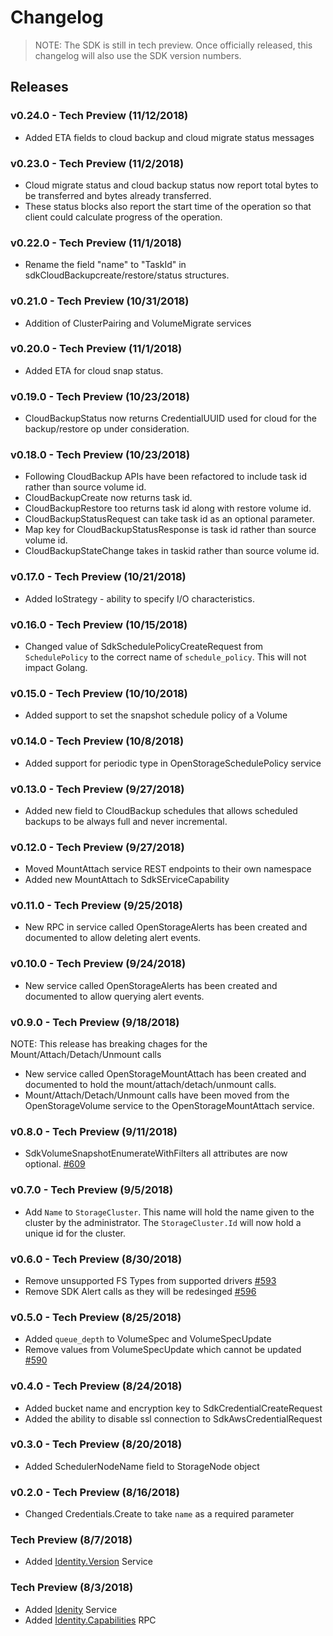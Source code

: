 # Changelog

> NOTE: The SDK is still in tech preview. Once officially released, this changelog will also
> use the SDK version numbers.

## Releases

### v0.24.0 - Tech Preview (11/12/2018)

* Added ETA fields to cloud backup and cloud migrate status messages
  
### v0.23.0 - Tech Preview (11/2/2018)

* Cloud migrate status and cloud backup status now report
  total bytes to be transferred and bytes already transferred.
* These status blocks also report the start time of the operation
  so that client could calculate progress of the operation.
  
### v0.22.0 - Tech Preview (11/1/2018)

* Rename the field "name" to "TaskId" in sdkCloudBackupcreate/restore/status
  structures.

### v0.21.0 - Tech Preview (10/31/2018)

* Addition of ClusterPairing and VolumeMigrate services

### v0.20.0 - Tech Preview (11/1/2018)

* Added ETA for cloud snap status.

### v0.19.0 - Tech Preview (10/23/2018)

* CloudBackupStatus now returns CredentialUUID used for cloud for the
  backup/restore op under consideration.

### v0.18.0 - Tech Preview (10/23/2018)

* Following CloudBackup APIs have been refactored to include task id rather
  than source volume id.
* CloudBackupCreate now returns task id.
* CloudBackupRestore too returns task id along with restore volume id.
* CloudBackupStatusRequest can take task id as an optional parameter.
* Map key for CloudBackupStatusResponse is task id rather than source volume id.
* CloudBackupStateChange takes in taskid rather than source volume id.

### v0.17.0 - Tech Preview (10/21/2018)

* Added IoStrategy - ability to specify I/O characteristics.

### v0.16.0 - Tech Preview (10/15/2018)

* Changed value of SdkSchedulePolicyCreateRequest from `SchedulePolicy` to the
  correct name of `schedule_policy`. This will not impact Golang.

### v0.15.0 - Tech Preview (10/10/2018)

* Added support to set the snapshot schedule policy of a Volume

### v0.14.0 - Tech Preview (10/8/2018)

* Added support for periodic type in OpenStorageSchedulePolicy service

### v0.13.0 - Tech Preview (9/27/2018)

* Added new field to CloudBackup schedules that allows scheduled backups
  to be always full and never incremental.

### v0.12.0 - Tech Preview (9/27/2018)

* Moved MountAttach service REST endpoints to their own namespace
* Added new MountAttach to SdkSErviceCapability

### v0.11.0 - Tech Preview (9/25/2018)

* New RPC in service called OpenStorageAlerts has been created and documented to
  allow deleting alert events.

### v0.10.0 - Tech Preview (9/24/2018)

* New service called OpenStorageAlerts has been created and documented to
  allow querying alert events.

### v0.9.0 - Tech Preview (9/18/2018)

NOTE: This release has breaking chages for the Mount/Attach/Detach/Unmount calls

* New service called OpenStorageMountAttach has been created and documented to
  hold the mount/attach/detach/unmount calls.
* Mount/Attach/Detach/Unmount calls have been moved from the OpenStorageVolume
  service to the OpenStorageMountAttach service.

### v0.8.0 - Tech Preview (9/11/2018)

* SdkVolumeSnapshotEnumerateWithFilters all attributes are now optional. [#609](https://github.com/libopenstorage/openstorage/issues/609)

### v0.7.0 - Tech Preview (9/5/2018)

* Add `Name` to `StorageCluster`. This name will hold the name given to the cluster by the administrator. The `StorageCluster.Id` will now hold a unique id for the cluster.

### v0.6.0 - Tech Preview (8/30/2018)

* Remove unsupported FS Types from supported drivers [#593](https://github.com/libopenstorage/openstorage/issues/593)
* Remove SDK Alert calls as they will be redesinged [#596](https://github.com/libopenstorage/openstorage/issues/596)

### v0.5.0 - Tech Preview (8/25/2018)

* Added `queue_depth` to VolumeSpec and VolumeSpecUpdate
* Remove values from VolumeSpecUpdate which cannot be updated [#590](https://github.com/libopenstorage/openstorage/issues/590)

### v0.4.0 - Tech Preview (8/24/2018)

* Added bucket name and encryption key to SdkCredentialCreateRequest
* Added the ability to disable ssl connection to SdkAwsCredentialRequest

### v0.3.0 - Tech Preview (8/20/2018)

* Added SchedulerNodeName field to StorageNode object

### v0.2.0 - Tech Preview (8/16/2018)

* Changed Credentials.Create to take `name` as a required parameter

### Tech Preview (8/7/2018)

* Added [Identity.Version](https://libopenstorage.github.io/w/generated-api.html#methodopenstorageapiopenstorageidentityversion) Service

### Tech Preview (8/3/2018)

* Added [Idenity](https://libopenstorage.github.io/w/generated-api.html#serviceopenstorageapiopenstorageidentity) Service
* Added [Identity.Capabilities](https://libopenstorage.github.io/w/generated-api.html#methodopenstorageapiopenstorageidentitycapabilities) RPC

